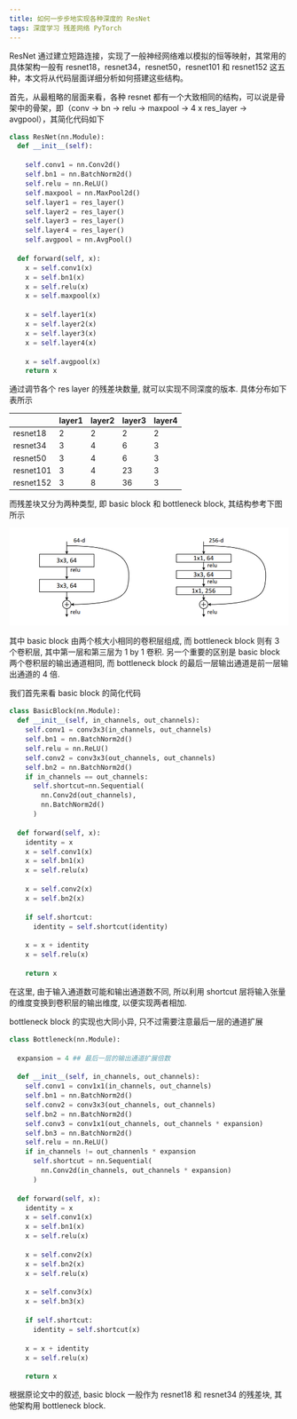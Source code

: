 ```yaml
---
title: 如何一步步地实现各种深度的 ResNet
tags: 深度学习 残差网络 PyTorch
---
```


ResNet 通过建立短路连接，实现了一般神经网络难以模拟的恒等映射，其常用的具体架构一般有 resnet18，resnet34，resnet50，resnet101 和 resnet152 这五种，本文将从代码层面详细分析如何搭建这些结构。

首先，从最粗略的层面来看，各种 resnet 都有一个大致相同的结构，可以说是骨架中的骨架，即（conv -> bn -> relu -> maxpool -> 4 x res_layer -> avgpool），其简化代码如下

```python
class ResNet(nn.Module):
  def __init__(self):

    self.conv1 = nn.Conv2d()
    self.bn1 = nn.BatchNorm2d()
    self.relu = nn.ReLU()
    self.maxpool = nn.MaxPool2d()
    self.layer1 = res_layer()
    self.layer2 = res_layer()
    self.layer3 = res_layer()
    self.layer4 = res_layer()
    self.avgpool = nn.AvgPool()

  def forward(self, x):
    x = self.conv1(x)
    x = self.bn1(x)
    x = self.relu(x)
    x = self.maxpool(x)
    
    x = self.layer1(x)
    x = self.layer2(x)
    x = self.layer3(x)
    x = self.layer4(x)
    
    x = self.avgpool(x)
    return x

```

通过调节各个 res layer 的残差块数量, 就可以实现不同深度的版本. 具体分布如下表所示

||layer1|layer2|layer3|layer4|
|--|--|--|--|--|
|resnet18|2|2|2|2|
|resnet34|3|4|6|3|
|resnet50|3|4|6|3|
|resnet101|3|4|23|3|
|resnet152|3|8|36|3|

而残差块又分为两种类型, 即 basic block 和 bottleneck block, 其结构参考下图所示

![](block_type.png)

其中 basic block 由两个核大小相同的卷积层组成, 而 bottleneck block 则有 3 个卷积层, 其中第一层和第三层为 1 by 1 卷积. 另一个重要的区别是 basic block 两个卷积层的输出通道相同, 而 bottleneck block 的最后一层输出通道是前一层输出通道的 4 倍. 

我们首先来看 basic block 的简化代码

```python 
class BasicBlock(nn.Module):
  def __init__(self, in_channels, out_channels):
    self.conv1 = conv3x3(in_channels, out_channels)
    self.bn1 = nn.BatchNorm2d()
    self.relu = nn.ReLU()
    self.conv2 = conv3x3(out_channels, out_channels)
    self.bn2 = nn.BatchNorm2d()
    if in_channels == out_channels:
      self.shortcut=nn.Sequential(
        nn.Conv2d(out_channels),
        nn.BatchNorm2d()
      )
    
  def forward(self, x):
    identity = x
    x = self.conv1(x)
    x = self.bn1(x)
    x = self.relu(x)

    x = self.conv2(x)
    x = self.bn2(x)

    if self.shortcut:
      identity = self.shortcut(identity)
    
    x = x + identity
    x = self.relu(x)

    return x
```

在这里, 由于输入通道数可能和输出通道数不同, 所以利用 shortcut 层将输入张量的维度变换到卷积层的输出维度, 以便实现两者相加. 

bottleneck block 的实现也大同小异, 只不过需要注意最后一层的通道扩展

```python
class Bottleneck(nn.Module):

  expansion = 4 ## 最后一层的输出通道扩展倍数

  def __init__(self, in_channels, out_channels):
    self.conv1 = conv1x1(in_channels, out_channels)
    self.bn1 = nn.BatchNorm2d()
    self.conv2 = conv3x3(out_channels, out_channels)
    self.bn2 = nn.BatchNorm2d()
    self.conv3 = conv1x1(out_channels, out_channels * expansion)
    self.bn3 = nn.BatchNorm2d()
    self.relu = nn.ReLU()
    if in_channels != out_channenls * expansion
      self.shortcut = nn.Sequential(
        nn.Conv2d(in_channels, out_channels * expansion)
      )

  def forward(self, x):
    identity = x
    x = self.conv1(x)
    x = self.bn1(x)
    x = self.relu(x)

    x = self.conv2(x)
    x = self.bn2(x)
    x = self.relu(x)
    
    x = self.conv3(x)
    x = self.bn3(x)

    if self.shortcut:
      identity = self.shortcut(x)
    
    x = x + identity
    x = self.relu(x)

    return x

```

根据原论文中的叙述, basic block 一般作为 resnet18 和 resnet34 的残差块, 其他架构用 bottleneck block. 